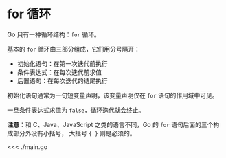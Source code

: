 # for 循环

Go 只有一种循环结构：`for` 循环。

基本的 `for` 循环由三部分组成，它们用分号隔开：

- 初始化语句：在第一次迭代前执行
- 条件表达式：在每次迭代前求值
- 后置语句：在每次迭代的结尾执行

初始化语句通常为一句短变量声明，该变量声明仅在 `for` 语句的作用域中可见。

一旦条件表达式求值为 `false`，循环迭代就会终止。

**注意**：和 C、Java、JavaScript 之类的语言不同，Go 的 `for` 语句后面的三个构成部分外没有小括号， 大括号 `{ }` 则是必须的。

<<< ./main.go
